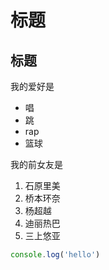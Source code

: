# 标题
## 标题


我的爱好是
* 唱
* 跳
* rap
* 篮球

我的前女友是

1. 石原里美
2. 桥本环奈
3. 杨超越
4. 迪丽热巴
5. 三上悠亚
   
```javascript
console.log('hello')
```